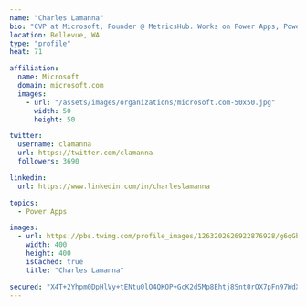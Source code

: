 ```yaml
---
name: "Charles Lamanna"
bio: "CVP at Microsoft, Founder @ MetricsHub. Works on Power Apps, Power Automate, Power Virtual Agent, Common Data Service and Dynamics 365."
location: Bellevue, WA
type: "profile"
heat: 71

affiliation:
  name: Microsoft
  domain: microsoft.com
  images:
    - url: "/assets/images/organizations/microsoft.com-50x50.jpg"
      width: 50
      height: 50

twitter:
  username: clamanna
  url: https://twitter.com/clamanna
  followers: 3690

linkedin:
  url: https://www.linkedin.com/in/charleslamanna

topics:
  - Power Apps

images:
  - url: https://pbs.twimg.com/profile_images/1263202626922876928/g6qGbHZ-_400x400.jpg
    width: 400
    height: 400
    isCached: true
    title: "Charles Lamanna"

secured: "X4T+2Yhpm0DpHlVy+tENtu0lO4QKOP+GcK2d5Mp8Ehtj8Snt0rOX7pFn97WdX3NNboGTpZ28S0vD50mafl0ymDTJ8T749ddjN21Fj8UDauOA3H/XV37yhHpjsSLw40/GhDrJxrp1kiZiSSWjqPFuFf4PTOpvNOqkf+pRvIh4sPSkOagH6iAc1EG2AjYZS4iRES9kMvm1gi98VUnH6M654yMpCVh2ez3yeGZR6W9PWpBfMvykEqDyHXhCzKNmhpDCfkVp5MQW5BxRcpFODLK6cJgbczdXVGxZc197bvpryVo6pIwHNLBveBOyJNwsxTvKgJPQeS/k59oB0Uezpe0Uy32BpkGuyzKlFIWT8jw3/ohQPkDoIqp3D0NgBnETnHySF+Zy2xI58I/WhMkpOLHj3XkgBKkyd4RmcMvg7RWj5uI=;U49OeRaZawNL+ilja2EOtg=="
---
```


